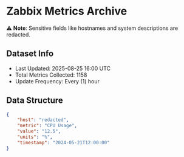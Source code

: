 # Zabbix Metrics Archive

⚠️ **Note**: Sensitive fields like hostnames and system descriptions are redacted.

## Dataset Info
- Last Updated: 2025-08-25 16:00 UTC
- Total Metrics Collected: 1158
- Update Frequency: Every (1) hour

## Data Structure
```json
{
    "host": "redacted",
    "metric": "CPU Usage",
    "value": "12.5",
    "units": "%",
    "timestamp": "2024-05-21T12:00:00"
}
```

